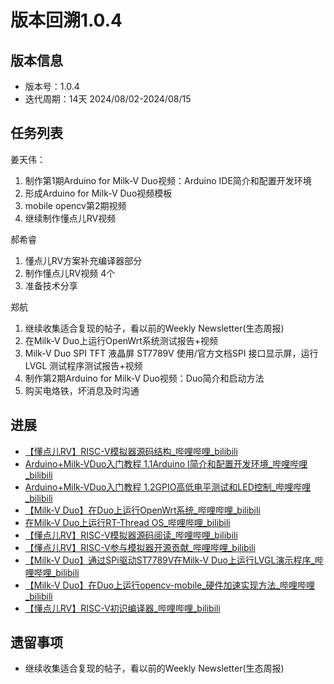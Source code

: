 # 版本回溯1.0.4

## 版本信息

- 版本号：1.0.4
- 迭代周期：14天 2024/08/02-2024/08/15

## 任务列表

姜天伟：
1. 制作第1期Arduino for Milk-V Duo视频：Arduino IDE简介和配置开发环境
2. 形成Arduino for Milk-V Duo视频模板
3. mobile opencv第2期视频
4. 继续制作懂点儿RV视频

郝希睿
1. 懂点儿RV方案补充编译器部分
2. 制作懂点儿RV视频 4个
3. 准备技术分享

郑航
1. 继续收集适合复现的帖子，看以前的Weekly Newsletter(生态周报)
2. 在Milk-V Duo上运行OpenWrt系统测试报告+视频
3. Milk-V Duo SPI TFT 液晶屏 ST7789V 使用/官方文档SPI 接口显示屏，运行 LVGL 测试程序测试报告+视频
4. 制作第2期Arduino for Milk-V Duo视频：Duo简介和启动方法
5. 购买电烙铁，坏消息及时沟通
## 进展

- [【懂点儿RV】RISC-V模拟器源码结构_哔哩哔哩_bilibili](https://www.bilibili.com/video/BV1bWYjeMEmV/?spm_id_from=333.999.0.0&vd_source=417238cd96b1b549d14bcb35a9da3cf0)
- [Arduino+Milk-VDuo入门教程 1.1Arduino I简介和配置开发环境_哔哩哔哩_bilibili](https://www.bilibili.com/video/BV1NSYLehE1h/?spm_id_from=333.999.0.0&vd_source=417238cd96b1b549d14bcb35a9da3cf0)
- [Arduino+Milk-VDuo入门教程 1.2GPIO高低电平测试和LED控制_哔哩哔哩_bilibili](https://www.bilibili.com/video/BV1DVYde7EAZ/?spm_id_from=333.999.0.0&vd_source=417238cd96b1b549d14bcb35a9da3cf0)
- [【Milk-V Duo】在Duo上运行OpenWrt系统_哔哩哔哩_bilibili](https://www.bilibili.com/video/BV1z9YRecEVk/?spm_id_from=333.999.0.0&vd_source=417238cd96b1b549d14bcb35a9da3cf0)
- [在Milk-V Duo上运行RT-Thread OS_哔哩哔哩_bilibili](https://www.bilibili.com/video/BV15qiPeDEcf/?vd_source=8a52ecadc475c2b9b4199b8c93eaaf6f)
- [【懂点儿RV】RISC-V模拟器源码阅读_哔哩哔哩_bilibili](https://www.bilibili.com/video/BV1qPYqerERq/?spm_id_from=333.999.0.0&vd_source=417238cd96b1b549d14bcb35a9da3cf0)
- [【懂点儿RV】RISC-V参与模拟器开源贡献_哔哩哔哩_bilibili](https://www.bilibili.com/video/BV1dnebeDEKp/?spm_id_from=333.999.0.0&vd_source=417238cd96b1b549d14bcb35a9da3cf0)
- [【Milk-V Duo】通过SPi驱动ST7789V在Milk-V Duo上运行LVGL演示程序_哔哩哔哩_bilibili](https://www.bilibili.com/video/BV1gLeueWEWr/?spm_id_from=333.999.0.0&vd_source=417238cd96b1b549d14bcb35a9da3cf0)
- [【Milk-V Duo】在Duo上运行opencv-mobile_硬件加速实现方法_哔哩哔哩_bilibili](https://www.bilibili.com/video/BV1MJeueDEBT/?spm_id_from=333.999.0.0&vd_source=417238cd96b1b549d14bcb35a9da3cf0)
- [【懂点儿RV】RISC-V初识编译器_哔哩哔哩_bilibili](https://www.bilibili.com/video/BV1PbeueyEmp/?spm_id_from=333.999.0.0&vd_source=417238cd96b1b549d14bcb35a9da3cf0)

## 遗留事项

- 继续收集适合复现的帖子，看以前的Weekly Newsletter(生态周报)
